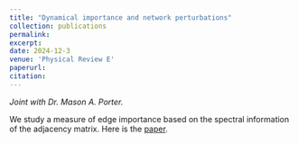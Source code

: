 ```yaml
---
title: "Dynamical importance and network perturbations"
collection: publications
permalink:
excerpt:
date: 2024-12-3
venue: 'Physical Review E'
paperurl:
citation:
---
```


_Joint with Dr. Mason A. Porter._

We study a measure of edge importance based on the spectral information of the adjacency matrix. Here is the <a href="https://github.com/ethanjyoung/ethanjyoung.github.io/raw/master/files/Dynamical_importance_and_network_perturbations.pdf"> paper<a>.
